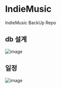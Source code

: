 # IndieMusic
IndieMusic BackUp Repo

## db 설계

![image](https://user-images.githubusercontent.com/84966961/132639663-8317fd6e-53be-411a-aedc-554b1c79379b.png)

## 일정


![image](https://user-images.githubusercontent.com/84966961/132636396-945ea289-d085-4836-a842-99a9cecd41bd.png)

